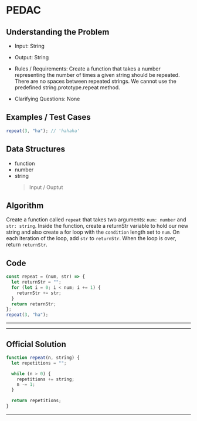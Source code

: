 # PEDAC

## Understanding the Problem

- Input:
  String

- Output:
  String

- Rules / Requirements:
  Create a function that takes a number representing the number of times a given string should be repeated.
  There are no spaces between repeated strings.
  We cannot use the predefined string.prototype.repeat method.

- Clarifying Questions:
  None

## Examples / Test Cases

```js
repeat(3, "ha"); // 'hahaha'
```

## Data Structures

- function
- number
- string
  > Input / Ouptut

## Algorithm

Create a function called `repeat` that takes two arguments: `num: number` and `str: string`.
Inside the function, create a returnStr variable to hold our new string and also create a for loop with the `condition` length set to `num`.
On each iteration of the loop, add `str` to `returnStr`. When the loop is over, return `returnStr`.

## Code

```js
const repeat = (num, str) => {
  let returnStr = "";
  for (let i = 0; i < num; i += 1) {
    returnStr += str;
  }
  return returnStr;
};
repeat(3, "ha");
```

---

---

## Official Solution

```js
function repeat(n, string) {
  let repetitions = "";

  while (n > 0) {
    repetitions += string;
    n -= 1;
  }

  return repetitions;
}
```

---
